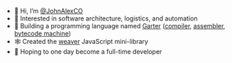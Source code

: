 - 👋 Hi, I’m [@JohnAlexCO](https://github.com/johnalexco)
- 👀 Interested in software architecture, logistics, and automation
- 🌱 Building a programming language named [Garter](https://github.com/topics/garter)
([compiler](https://github.com/JohnAlexCO/garter),
[assembler](https://github.com/JohnAlexCO/gasm),
[bytecode machine](https://github.com/JohnAlexCO/gyb))
- 🕸️ Created the [weaver](https://johnalex.co/weaver) JavaScript mini-library 
- 💞️ Hoping to one day become a full-time developer
